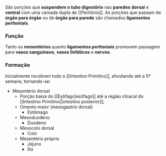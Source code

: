 São porções que **suspendem o tubo digestório** nas **paredes** **dorsal** e **ventral** com uma camada dupla de [[Peritônio]]. As porções que passam de **órgão para órgão** ou de **órgão para parede** são chamados **ligamentos peritoniais**.

### Função
Tanto os **mesentérios** quanto **ligamentos peritoniais** promovem passagem para **vasos sanguíneos**, **vasos linfáticos** e **nervos**.

### Formação
Inicialmente recobrem todo o [[Intestino Primitivo]], afunilando até a 5ª semana, tornando-se:
- Mesentério dorsal
	- Porção baixa do [[Esôfago|esôfago]] até a região cloacal do [[Intestino Primitivo||intestino posterior]];
	- Omento maior (mesogastrio dorsal)
		- Estômago
	- Mesoduodeno
		- Duodeno
	- Mesocolo dorsal
		- Colo
	- Mesentério próprio
		- Jejuno
		- Ílio